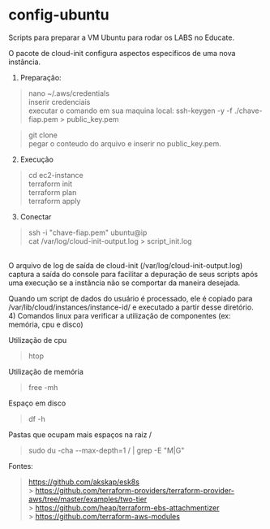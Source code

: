 # config-ubuntu

Scripts para preparar a VM Ubuntu para rodar os LABS no Educate.

O pacote de cloud-init configura aspectos específicos de uma nova instância.

1) Preparação:
> nano ~/.aws/credentials <br>
> inserir credenciais <br>
> executar o comando em sua maquina local: ssh-keygen -y -f ./chave-fiap.pem > public_key.pem <br>

> git clone  <br>
> pegar o conteudo do arquivo e inserir no public_key.pem.  <br>

2) Execução
> cd ec2-instance  <br>
> terraform init  <br>
> terraform plan  <br>
> terraform apply  <br>

3) Conectar 
> ssh -i "chave-fiap.pem" ubuntu@ip <br>
> cat /var/log/cloud-init-output.log > script_init.log <br>
<br>
O arquivo de log de saída de cloud-init (/var/log/cloud-init-output.log) captura a saída do console para facilitar a depuração de seus scripts após uma execução se a instância não se comportar da maneira desejada.

Quando um script de dados do usuário é processado, ele é copiado para /var/lib/cloud/instances/instance-id/ e executado a partir desse diretório.
<br>
4) Comandos linux para verificar a utilização de componentes (ex: memória, cpu e disco) 

Utilização de cpu
> htop

Utilização de memória
> free -mh

Espaço em disco
> df -h

Pastas que ocupam mais espaços na raiz /
> sudo du -cha --max-depth=1 / | grep -E "M|G"

Fontes:

> https://github.com/akskap/esk8s
<br>> https://github.com/terraform-providers/terraform-provider-aws/tree/master/examples/two-tier
<br>> https://github.com/heap/terraform-ebs-attachmentizer
<br>> https://github.com/terraform-aws-modules
